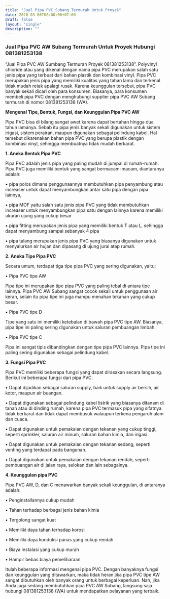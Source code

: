 ```yaml
---
title: "Jual Pipa PVC Subang Termurah Untuk Proyek"
date: 2020-03-06T08:00:00+07:00
draft: false
layout: "single"
description: ""
---
```

### Jual Pipa PVC AW Subang Termurah Untuk Proyek Hubungi 081381253138

“Jual Pipa PVC AW Sumbang Termurah Proyek 081381253138”. Polyvinyl chloride atau yang dikenal dengan nama pipa PVC merupakan salah satu jenis pipa yang terbuat dari bahan plastik dan kombinasi vinyl. Pipa PVC merupakan jenis pipa yang memiliki kualitas yang tahan lama dan terkenal tidak mudah retak apalagi rusak. Karena keunggulan tersebut, pipa PVC banyak sekali dicari oleh para konsumen. Biasanya, para konsumen membeli pipa PVC dengan menghubungi supplier pipa PVC AW Subang termurah di nomor 081381253138 (WA).

**Mengenal Tipe, Bentuk, Fungsi, dan Keunggulan Pipa PVC AW**

Pipa PVC bisa di bilang sangat awet karena dapat bertahan hingga dua tahun lamanya. Sebab itu pipa jenis banyak sekali digunakan untuk sistem irigasi, sistem perairan, maupun digunakan sebagai pelindung kabel. Hal tersebut dikarenakan bahan pipa PVC yang berupa plastik dengan kombinasi vinyl, sehingga membuatnya tidak mudah berkarat.

**1. Aneka Bentuk Pipa PVC**

Pipa PVC adalah jenis pipa yang paling mudah di jumpai di rumah-rumah. Pipa PVC juga memiliki bentuk yang sangat bermacam-macam, diantaranya adalah:

•	pipa polos dimana penggunaannya membutuhkan pipa penyambung atau increaser untuk dapat menyambungkan antar satu pipa dengan pipa lainnya, 

•	pipa MOF yaitu salah satu jenis pipa PVC yang tidak membutuhkan increaser untuk menyambungkan pipa satu dengan lainnya karena memiliki ukuran ujung yang cukup besar

•	pipa fitting merupakan jenis pipa yang memiliki bentuk T atau L, sehingga dapat menyambung sampai sebanyak 4 pipa

•	pipa talang merupakan jenis pipa PVC yang biasanya digunakan untuk menyalurkan air hujan dan dipasang di ujung jurai atap rumah. 

**2. Aneka Tipe Pipa PVC**

Secara umum, terdapat tiga tipe pipa PVC yang sering digunakan, yaitu:

•	Pipa PVC tipe AW

Pipa tipe ini merupakan tipe pipa PVC yang paling tebal di antara tipe lainnya. Pipa PVC AW Subang sangat cocok sekali untuk penggunaan air keran, selain itu pipa tipe ini juga mampu menahan tekanan yang cukup besar. 

•	Pipa PVC tipe D 

Tipe yang satu ini memiliki ketebalan di bawah pipa PVC tipe AW. Biasanya, pipa tipe ini paling sering digunakan untuk saluran pembuangan limbah. 

•	Pipa PVC tipe C

Pipa ini sangat tipis dibandingkan dengan tipe pipa PVC lainnya. Pipa tipe ini paling sering digunakan sebagai pelindung kabel.  

**3. Fungsi Pipa PVC**

Pipa PVC memiliki beberapa fungsi yang dapat dirasakan secara langsung. Berikut ini beberapa fungsi dari pipa PVC. 

•	Dapat dijadikan sebagai saluran supply, baik untuk supply air bersih, air kotor, maupun air buangan.

•	Dapat digunakan sebagai pelindung kabel listrik yang biasanya ditanam di tanah atau di dinding rumah, karena pipa PVC termasuk pipa yang sifatnya tidak berkarat dan tidak dapat membusuk walaupun terkena pengaruh alam dan cuaca.

•	Dapat digunakan untuk pemakaian dengan tekanan yang cukup tinggi, seperti sprinkler, saluran air minum, saluran bahan kimia, dan irigasi. 

•	Dapat digunakan untuk pemakaian dengan tekanan sedang, seperti venting yang terdapat pada bangunan.

•	Dapat digunakan untuk pemakaian dengan tekanan rendah, seperti pembuangan air di jalan raya, selokan dan lain sebagainya. 

**4. Keunggulan pipa PVC**

Pipa PVC AW, D, dan C menawarkan banyak sekali keunggulan, di antaranya adalah:

•	Penginstallannya cukup mudah

•	Tahan terhadap berbagai jenis bahan kimia

•	Tergolong sangat kuat

•	Memiliki daya tahan terhadap korosi

•	Memiliki daya konduksi panas yang cukup rendah

•	Biaya instalasi yang cukup murah

•	Hampir bebas biaya pemeliharaan 

Itulah beberapa informasi mengenai pipa PVC. Dengan banyaknya fungsi dan keunggulan yang ditawarkan, maka tidak heran jika pipa PVC tipe AW sangat dibutuhkan oleh banyak orang untuk berbagai keperluan. Nah, jika Anda juga sedang membutuhkan pipa PVC AW Subang, langsung saja hubungi 081381253138 (WA) untuk mendapatkan pelayanan yang terbaik.

